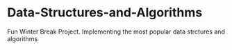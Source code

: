 # Data-Structures-and-Algorithms
Fun Winter Break Project. Implementing the most popular data strctures and algorithms

